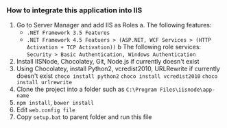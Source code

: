 ### How to integrate this application into IIS

1. Go to Server Manager and add IIS as Roles
  a. The following features:
    * `.NET Framework 3.5 Features`
    * `.NET Framework 4.5 Featuers > (ASP.NET, WCF Services > (HTTP Activation + TCP Activation))`
  b The following role services:
    `Security > Basic Authentication, Windows Authentication`
2. Install IISNode, Chocolatey, Git, Node.js if currently doesn't exist
3. Using Chocolatey, install Python2, vcredist2010, URLRewrite if currently doesn't exist
  `choco install python2`
  `choco install vcredist2010`
  `choco install urlrewrite`
4. Clone the project into a folder such as `C:\Program Files\iisnode\app-name`
5. `npm install`, `bower install`
6. Edit `web.config file`
7. Copy `setup.bat` to parent folder and run this file
